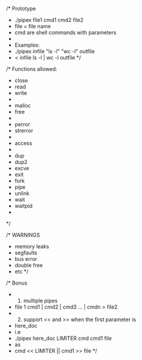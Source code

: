 
/*	Prototype
 *	./pipex file1 cmd1 cmd2 file2
 *	file = file name
 *	cmd are shell commands with parameters
 *	
 *	Examples:
 *	./pipex infile "ls -l" "wc -l" outfile
 *	< infile ls -l | wc -l outfile
 */

/* Functions allowed:
 *	close
 *	read
 *	write
 *
 *	malloc
 *	free
 *
 *	perror
 *	strerror
 *
 *	access
 *	
 *	dup
 *	dup2
 *	excve
 *	exit
 *	fork
 *	pipe
 *	unlink
 *	wait
 *	waitpid
 *
 */

/* WARNINGS
 *	memory leaks
 *	segfaults
 *	bus error
 *	double free
 *	etc
 */

/* Bonus
 * 1. multiple pipes
 * file 1 cmd1 | cmd2 | cmd3 ... | cmdn > file2
 * 2. support << and >> when the first parameter is
 * here_doc
 * i.e
 * ./pipex here_doc LIMITER cmd cmd1 file
 * as
 * cmd << LIMITER || cmd1 >> file
 */
